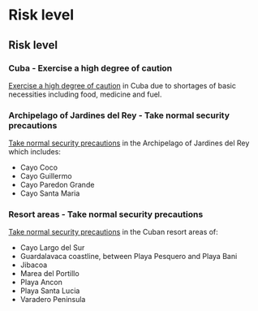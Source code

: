 # Risk level

## Risk level

### Cuba - Exercise a high degree of caution

[Exercise a high degree of caution](#levels "Risk Levels") in Cuba due to shortages of basic necessities including food, medicine and fuel.

### Archipelago of Jardines del Rey - Take normal security precautions

[Take normal security precautions](#levels "Risk Levels") in the Archipelago of Jardines del Rey which includes:

* Cayo Coco
* Cayo Guillermo
* Cayo Paredon Grande
* Cayo Santa Maria

### Resort areas - Take normal security precautions

[Take normal security precautions](#levels "Risk Levels") in the Cuban resort areas of:

* Cayo Largo del Sur
* Guardalavaca coastline, between Playa Pesquero and Playa Bani
* Jibacoa
* Marea del Portillo
* Playa Ancon
* Playa Santa Lucia
* Varadero Peninsula